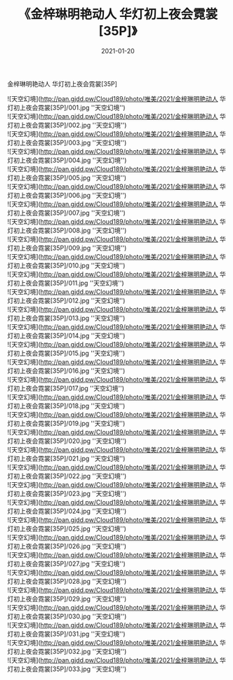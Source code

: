 ﻿---
layout: post
title:  《金梓琳明艳动人 华灯初上夜会霓裳[35P]》
date:   2021-01-20
img: http://pan.gjdd.pw/Cloud189/photo/唯美/2021/金梓琳明艳动人 华灯初上夜会霓裳[35P]/000.jpg
categories: [美女, 清纯, 唯美]
---

金梓琳明艳动人 华灯初上夜会霓裳[35P]



![天空幻境](http://pan.gjdd.pw/Cloud189/photo/唯美/2021/金梓琳明艳动人 华灯初上夜会霓裳[35P]/001.jpg ''天空幻境'') <br>
![天空幻境](http://pan.gjdd.pw/Cloud189/photo/唯美/2021/金梓琳明艳动人 华灯初上夜会霓裳[35P]/002.jpg ''天空幻境'') <br>
![天空幻境](http://pan.gjdd.pw/Cloud189/photo/唯美/2021/金梓琳明艳动人 华灯初上夜会霓裳[35P]/003.jpg ''天空幻境'') <br>
![天空幻境](http://pan.gjdd.pw/Cloud189/photo/唯美/2021/金梓琳明艳动人 华灯初上夜会霓裳[35P]/004.jpg ''天空幻境'') <br>
![天空幻境](http://pan.gjdd.pw/Cloud189/photo/唯美/2021/金梓琳明艳动人 华灯初上夜会霓裳[35P]/005.jpg ''天空幻境'') <br>
![天空幻境](http://pan.gjdd.pw/Cloud189/photo/唯美/2021/金梓琳明艳动人 华灯初上夜会霓裳[35P]/006.jpg ''天空幻境'') <br>
![天空幻境](http://pan.gjdd.pw/Cloud189/photo/唯美/2021/金梓琳明艳动人 华灯初上夜会霓裳[35P]/007.jpg ''天空幻境'') <br>
![天空幻境](http://pan.gjdd.pw/Cloud189/photo/唯美/2021/金梓琳明艳动人 华灯初上夜会霓裳[35P]/008.jpg ''天空幻境'') <br>
![天空幻境](http://pan.gjdd.pw/Cloud189/photo/唯美/2021/金梓琳明艳动人 华灯初上夜会霓裳[35P]/009.jpg ''天空幻境'') <br>
![天空幻境](http://pan.gjdd.pw/Cloud189/photo/唯美/2021/金梓琳明艳动人 华灯初上夜会霓裳[35P]/010.jpg ''天空幻境'') <br>
![天空幻境](http://pan.gjdd.pw/Cloud189/photo/唯美/2021/金梓琳明艳动人 华灯初上夜会霓裳[35P]/011.jpg ''天空幻境'') <br>
![天空幻境](http://pan.gjdd.pw/Cloud189/photo/唯美/2021/金梓琳明艳动人 华灯初上夜会霓裳[35P]/012.jpg ''天空幻境'') <br>
![天空幻境](http://pan.gjdd.pw/Cloud189/photo/唯美/2021/金梓琳明艳动人 华灯初上夜会霓裳[35P]/013.jpg ''天空幻境'') <br>
![天空幻境](http://pan.gjdd.pw/Cloud189/photo/唯美/2021/金梓琳明艳动人 华灯初上夜会霓裳[35P]/014.jpg ''天空幻境'') <br>
![天空幻境](http://pan.gjdd.pw/Cloud189/photo/唯美/2021/金梓琳明艳动人 华灯初上夜会霓裳[35P]/015.jpg ''天空幻境'') <br>
![天空幻境](http://pan.gjdd.pw/Cloud189/photo/唯美/2021/金梓琳明艳动人 华灯初上夜会霓裳[35P]/016.jpg ''天空幻境'') <br>
![天空幻境](http://pan.gjdd.pw/Cloud189/photo/唯美/2021/金梓琳明艳动人 华灯初上夜会霓裳[35P]/017.jpg ''天空幻境'') <br>
![天空幻境](http://pan.gjdd.pw/Cloud189/photo/唯美/2021/金梓琳明艳动人 华灯初上夜会霓裳[35P]/018.jpg ''天空幻境'') <br>
![天空幻境](http://pan.gjdd.pw/Cloud189/photo/唯美/2021/金梓琳明艳动人 华灯初上夜会霓裳[35P]/019.jpg ''天空幻境'') <br>
![天空幻境](http://pan.gjdd.pw/Cloud189/photo/唯美/2021/金梓琳明艳动人 华灯初上夜会霓裳[35P]/020.jpg ''天空幻境'') <br>
![天空幻境](http://pan.gjdd.pw/Cloud189/photo/唯美/2021/金梓琳明艳动人 华灯初上夜会霓裳[35P]/021.jpg ''天空幻境'') <br>
![天空幻境](http://pan.gjdd.pw/Cloud189/photo/唯美/2021/金梓琳明艳动人 华灯初上夜会霓裳[35P]/022.jpg ''天空幻境'') <br>
![天空幻境](http://pan.gjdd.pw/Cloud189/photo/唯美/2021/金梓琳明艳动人 华灯初上夜会霓裳[35P]/023.jpg ''天空幻境'') <br>
![天空幻境](http://pan.gjdd.pw/Cloud189/photo/唯美/2021/金梓琳明艳动人 华灯初上夜会霓裳[35P]/024.jpg ''天空幻境'') <br>
![天空幻境](http://pan.gjdd.pw/Cloud189/photo/唯美/2021/金梓琳明艳动人 华灯初上夜会霓裳[35P]/025.jpg ''天空幻境'') <br>
![天空幻境](http://pan.gjdd.pw/Cloud189/photo/唯美/2021/金梓琳明艳动人 华灯初上夜会霓裳[35P]/026.jpg ''天空幻境'') <br>
![天空幻境](http://pan.gjdd.pw/Cloud189/photo/唯美/2021/金梓琳明艳动人 华灯初上夜会霓裳[35P]/027.jpg ''天空幻境'') <br>
![天空幻境](http://pan.gjdd.pw/Cloud189/photo/唯美/2021/金梓琳明艳动人 华灯初上夜会霓裳[35P]/028.jpg ''天空幻境'') <br>
![天空幻境](http://pan.gjdd.pw/Cloud189/photo/唯美/2021/金梓琳明艳动人 华灯初上夜会霓裳[35P]/029.jpg ''天空幻境'') <br>
![天空幻境](http://pan.gjdd.pw/Cloud189/photo/唯美/2021/金梓琳明艳动人 华灯初上夜会霓裳[35P]/030.jpg ''天空幻境'') <br>
![天空幻境](http://pan.gjdd.pw/Cloud189/photo/唯美/2021/金梓琳明艳动人 华灯初上夜会霓裳[35P]/031.jpg ''天空幻境'') <br>
![天空幻境](http://pan.gjdd.pw/Cloud189/photo/唯美/2021/金梓琳明艳动人 华灯初上夜会霓裳[35P]/032.jpg ''天空幻境'') <br>
![天空幻境](http://pan.gjdd.pw/Cloud189/photo/唯美/2021/金梓琳明艳动人 华灯初上夜会霓裳[35P]/033.jpg ''天空幻境'') <br>